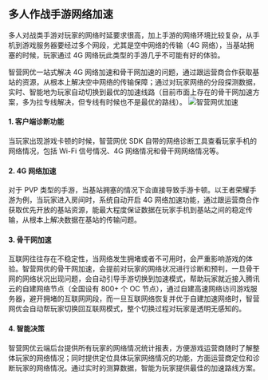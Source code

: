 ## 多人作战手游网络加速
多人对战类手游对玩家的网络时延要求很高，加上手游的网络环境比较复杂，从手机到游戏服务器要经过多个网段，尤其是空中网络的传输（4G 网络），当基站拥塞的时候，玩家通过 4G 网络玩此类型的手游几乎不可能有好的体验。

智营网优一站式解决 4G 网络加速和骨干网加速的问题，通过跟运营商合作获取基站的资源，从根本上解决空中网络的传输保障；通过对玩家网络的分段探测数据，实时、智能地为玩家自动切换到最优的加速线路（目前市面上存在的骨干网加速方案，多为拉专线解决，但专线有时候也不是最优的路线）。
![智营网优加速](https://mc.qcloudimg.com/static/img/c3ec77d869e36c6abd273574db891f41/image.png)

#### 1. 客户端诊断功能
当玩家出现游戏卡顿的时候，智营网优 SDK 自带的网络诊断工具查看玩家手机的网络情况，包括 Wi-Fi 信号情况、4G 网络情况和骨干网网络情况等。

#### 2. 4G 网络加速
对于 PVP 类型的手游，当基站拥塞的情况下会直接导致手游卡顿。以王者荣耀手游为例，当玩家进入房间时，系统自动开启 4G 网络加速功能，通过跟运营商合作获取优先开放的基站资源，能最大程度保证数据在玩家手机到基站之间的稳定传输，从根本上解决数据在基站的传输问题。

#### 3. 骨干网加速
互联网往往存在不稳定性，当网络发生拥堵或者不可用时，会严重影响游戏的体验。智营网优的骨干网加速，会提前对玩家的网络状况进行诊断和预判，一旦骨干网的网络状况出现问题，会自动引导手游切换到加速模式，帮助玩家就近接入腾讯云的自建网络节点（全国设有 800+ 个 OC 节点），通过自建高速网络访问游戏服务器，避开拥堵的互联网网段，而一旦互联网络恢复并优于自建加速网络时，智营网优会自动帮玩家切换回互联网模式，整个切换过程对玩家是透明无感知的。

#### 4. 智能决策
智营网优云端后台提供所有玩家的网络情况统计报表，方便游戏运营商随时了解整体玩家的网络情况；同时提供定位具体玩家网络情况的功能，方面运营商定位和诊断玩家的网络情况。通过实时的测算数据，智能为玩家提供最佳的加速路线方案。






